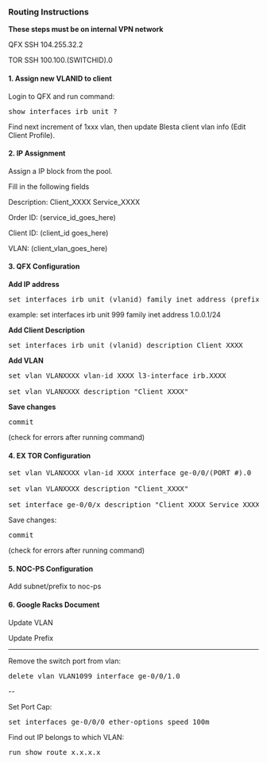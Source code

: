 ### Routing Instructions

**These steps must be on internal VPN network**

QFX SSH 104.255.32.2

TOR SSH 100.100.(SWITCHID).0

#### 1. Assign new VLANID to client

Login to QFX and run command:

<pre>
show interfaces irb unit ?
</pre>

Find next increment of 1xxx vlan, then update Blesta client vlan info (Edit Client Profile).

#### 2. IP Assignment

Assign a IP block from the pool.

Fill in the following fields

Description: Client_XXXX Service_XXXX

Order ID: (service_id_goes_here)

Client ID: (client_id goes_here)

VLAN: (client_vlan_goes_here)


#### 3. QFX Configuration

**Add IP address**

<pre>
set interfaces irb unit (vlanid) family inet address (prefix gateway)/(prefix length)
</pre>

example: set interfaces irb unit 999 family inet address 1.0.0.1/24

**Add Client Description**

<pre>
set interfaces irb unit (vlanid) description Client_XXXX
</pre>

**Add VLAN**
<pre>
set vlan VLANXXXX vlan-id XXXX l3-interface irb.XXXX

set vlan VLANXXXX description "Client_XXXX"
</pre>

**Save changes**
<pre>
commit
</pre>

(check for errors after running command)

#### 4. EX TOR Configuration

<pre>
set vlan VLANXXXX vlan-id XXXX interface ge-0/0/(PORT #).0

set vlan VLANXXXX description "Client_XXXX"

set interface ge-0/0/x description "Client_XXXX Service_XXXX"
</pre>

Save changes:

<pre>
commit
</pre>

(check for errors after running command)

#### 5. NOC-PS Configuration

Add subnet/prefix to noc-ps

#### 6. Google Racks Document

Update VLAN

Update Prefix

-------------------------------------------------

Remove the switch port from vlan:

<pre>
delete vlan VLAN1099 interface ge-0/0/1.0
</pre>

--

Set Port Cap:

<pre>
set interfaces ge-0/0/0 ether-options speed 100m	
</pre>

Find out IP belongs to which VLAN:

<pre>
run show route x.x.x.x
</pre>
